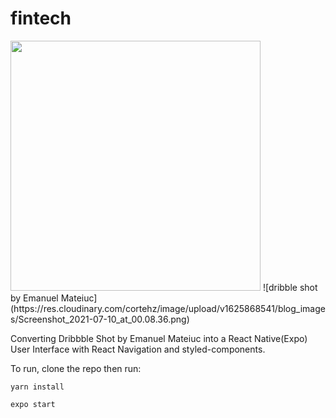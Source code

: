 # fintech


<img src="https://res.cloudinary.com/cortehz/image/upload/v1625868541/blog_images/Screenshot_2021-07-10_at_00.08.36.png" height="400"/>
![dribble shot by Emanuel Mateiuc](https://res.cloudinary.com/cortehz/image/upload/v1625868541/blog_images/Screenshot_2021-07-10_at_00.08.36.png)

Converting Dribbble Shot by Emanuel Mateiuc into a React Native(Expo) User Interface with React Navigation and styled-components.


To run, clone the repo then run:

`yarn install`

`expo start`
